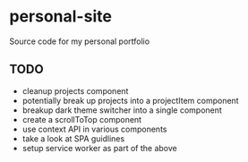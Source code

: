 # personal-site
Source code for my personal portfolio


## TODO 
* cleanup projects component 
* potentially break up projects into a projectItem component
* breakup dark theme switcher into a single component 
* create a scrollToTop component 
* use context API in various components 
* take a look at SPA guidlines 
* setup service worker as part of the above 

